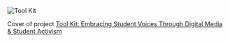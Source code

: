 ![Tool Kit](https://github.com/eng470-s23/jamieyanofskydemosight/blob/main/index/coverpage.png)

Cover of project [Tool Kit: Embracing Student Voices Through Digital Media & Student Activism](https://raw.githubuser.com/eng470-s23/jamieyanofskydemosight/main/presentation.md)
